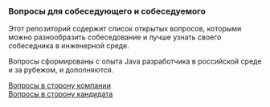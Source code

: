 ### Вопросы для собеседующего и собеседуемого

Этот репозиторий содержит список открытых вопросов, которыми можно разнообразить собеседование и лучше узнать своего собеседника в инженерной среде.

Вопросы сформированы с опыта Java разработчика в российской среде и за рубежом, и дополняются.

[Вопросы в сторону компании](to-company)</br>
[Вопросы в сторону кандидата](to-software-engineer)